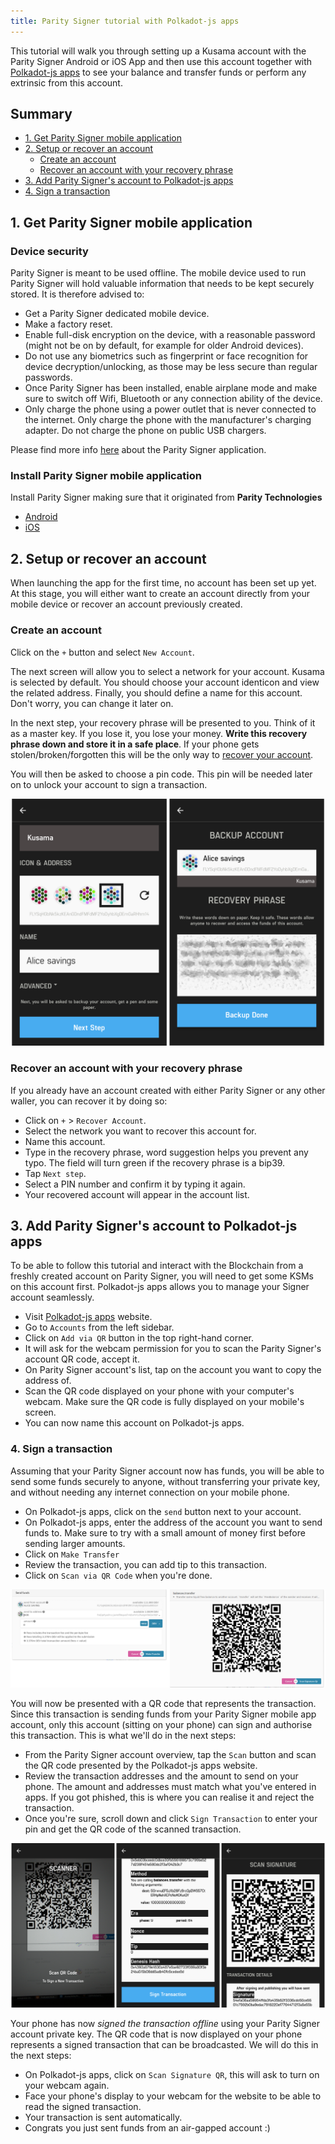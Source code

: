 ```yaml
---
title: Parity Signer tutorial with Polkadot-js apps
---
```



This tutorial will walk you through setting up a Kusama account with the Parity Signer Android or iOS App and then use this account together with [Polkadot-js apps](https://polkadot.js.org/apps/) to see your balance and transfer funds or perform any extrinsic from this account.

## Summary
- [1. Get Parity Signer mobile application](#1-get-parity-signer-mobile-application)
- [2. Setup or recover an account](#2-setup-or-recover-an-account)
  - [Create an account](#create-an-account)
  - [Recover an account with your recovery phrase](#recover-an-account-with-your-recovery-phrase)
- [3. Add Parity Signer's account to Polkadot-js apps](#3-add-parity-signers-account-to-polkadot-js-apps)
- [4. Sign a transaction](#4-sign-a-transaction)


## 1. Get Parity Signer mobile application

### Device security
Parity Signer is meant to be used offline. The mobile device used to run Parity Signer will hold valuable information that needs to be kept securely stored. It is therefore advised to:
- Get a Parity Signer dedicated mobile device.
- Make a factory reset.
- Enable full-disk encryption on the device, with a reasonable password (might not be on by default, for example for older Android devices).
- Do not use any biometrics such as fingerprint or face recognition for device decryption/unlocking, as those may be less secure than regular passwords.
- Once Parity Signer has been installed, enable airplane mode and make sure to switch off Wifi, Bluetooth or any connection ability of the device.
- Only charge the phone using a power outlet that is never connected to the internet. Only charge the phone with the manufacturer's charging adapter. Do not charge the phone on public USB chargers.

Please find more info [here](Parity-Signer-Mobile-App) about the Parity Signer application.

### Install Parity Signer mobile application

Install Parity Signer making sure that it originated from **Parity Technologies**
- [Android](https://play.google.com/store/apps/details?id=io.parity.signer)
- [iOS](https://itunes.apple.com/us/app/parity-signer/id1218174838)


## 2. Setup or recover an account
When launching the app for the first time, no account has been set up yet. At this stage, you will either want to create an account directly from your mobile device or recover an account previously created.
 
### Create an account
 
Click on the `+` button and select `New Account`.

The next screen will allow you to select a network for your account. Kusama is selected by default.
You should choose your account identicon and view the related address.
Finally, you should define a name for this account. Don't worry, you can change it later on.

In the next step, your recovery phrase will be presented to you. Think of it as a master key. If you lose it, you lose your money.
**Write this recovery phrase down and store it in a safe place**.
If your phone gets stolen/broken/forgotten this will be the only way to [recover your account](#recover-an-account-with-your-recovery-phrase).

You will then be asked to choose a pin code. This pin will be needed later on to unlock your account to sign a transaction.

![create account](images/Parity-signer-android-apps-0.png)


### Recover an account with your recovery phrase

If you already have an account created with either Parity Signer or any other waller, you can recover it by doing so:
- Click on `+` > `Recover Account`.
- Select the network you want to recover this account for.
- Name this account.
- Type in the recovery phrase, word suggestion helps you prevent any typo. The field will turn green if the recovery phrase is a  bip39.
- Tap `Next step`.
- Select a PIN number and confirm it by typing it again.
- Your recovered account will appear in the account list.

## 3. Add Parity Signer's account to Polkadot-js apps

To be able to follow this tutorial and interact with the Blockchain from a freshly created account on Parity Signer, you will need to get some KSMs on this account first. Polkadot-js apps allows you to manage your Signer account seamlessly.

- Visit [Polkadot-js apps](https://polkadot.js.org/apps/) website.
- Go to `Accounts` from the left sidebar.
- Click on `Add via QR` button in the top right-hand corner.
- It will ask for the webcam permission for you to scan the Parity Signer's account QR code, accept it.
- On Parity Signer account's list, tap on the account you want to copy the address of.
- Scan the QR code displayed on your phone with your computer's webcam. Make sure the QR code is fully displayed on your mobile's screen.
- You can now name this account on Polkadot-js apps.

### 4. Sign a transaction

Assuming that your Parity Signer account now has funds, you will be able to send some funds securely to anyone, without transferring your private key, and without needing any internet connection on your mobile phone.

- On Polkadot-js apps, click on the `send` button next to your account.
- On Polkadot-js apps, enter the address of the account you want to send funds to. Make sure to try with a small amount of money first before sending larger amounts.
- Click on `Make Transfer`
- Review the transaction, you can add tip to this transaction.
- Click on `Scan via QR Code` when you're done.

![Parity Signer Polkadot send transaction](images/Parity-Signer-apps-tx-workflow.png)

You will now be presented with a QR code that represents the transaction. Since this transaction is sending funds from your Parity Signer mobile app account, only this account (sitting on your phone) can sign and authorise this transaction. This is what we'll do in the next steps:
- From the Parity Signer account overview, tap the `Scan` button and scan the QR code presented by the Polkadot-js apps website.
- Review the transaction addresses and the amount to send on your phone. The amount and addresses must match what you've entered in apps. If you got phished, this is where you can realise it and reject the transaction.
- Once you're sure, scroll down and click `Sign Transaction` to enter your pin and get the QR code of the scanned transaction.

![Sign Polkadot apps transaction](images/Parity-Signer-android-apps-1.png)

Your phone has now *signed the transaction offline* using your Parity Signer account private key. The QR code that is now displayed on your phone represents a signed transaction that can be broadcasted. We will do this in the next steps:
- On Polkadot-js apps, click on `Scan Signature QR`, this will ask to turn on your webcam again.
- Face your phone's display to your webcam for the website to be able to read the signed transaction.
- Your transaction is sent automatically.
- Congrats you just sent funds from an air-gapped account :)
